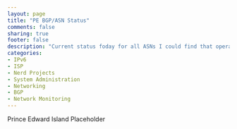 ```yaml
---
layout: page
title: "PE BGP/ASN Status"
comments: false
sharing: true
footer: false
description: "Current status foday for all ASNs I could find that operate in Prince Edward Island, or are Prince Edward Island Companies."
categories:
- IPv6
- ISP
- Nerd Projects
- System Administration
- Networking
- BGP
- Network Monitoring
---
```

Prince Edward Island Placeholder
